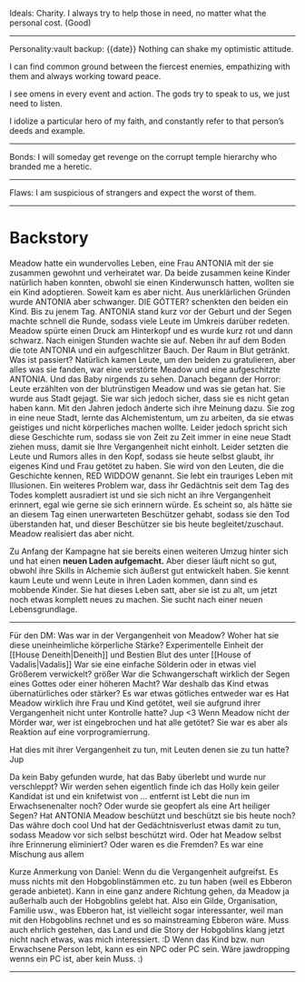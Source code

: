 Ideals: 
Charity. I always try to help those in need, no matter what the personal cost. (Good)
___
Personality:vault backup: {{date}}
Nothing can shake my optimistic attitude.

I can find common ground between the fiercest enemies, empathizing with them and always working toward peace.

I see omens in every event and action. The gods try to speak to us, we just need to listen.

I idolize a particular hero of my faith, and constantly refer to that person’s deeds and example.
___
Bonds:
I will someday get revenge on the corrupt temple hierarchy who branded me a heretic.
___
Flaws:
I am suspicious of strangers and expect the worst of them.
___
# Backstory

Meadow hatte ein wundervolles Leben, eine Frau ANTONIA mit der sie zusammen gewohnt und verheiratet war. Da beide zusammen keine Kinder natürlich haben konnten, obwohl sie einen Kinderwunsch hatten, wollten sie ein Kind adoptieren. Soweit kam es aber nicht. Aus unerklärlichen Gründen wurde ANTONIA aber schwanger. DIE GÖTTER? schenkten den beiden ein Kind.
Bis zu jenem Tag. ANTONIA stand kurz vor der Geburt und der Segen machte schnell die Runde, sodass viele Leute im Umkreis darüber redeten. Meadow spürte einen Druck am Hinterkopf und es wurde kurz rot und dann schwarz. Nach einigen Stunden wachte sie auf. Neben ihr auf dem Boden die tote ANTONIA und ein aufgeschlitzer Bauch. Der Raum in Blut getränkt. Was ist passiert? Natürlich kamen Leute, um den beiden zu gratulieren, aber alles was sie fanden, war eine verstörte Meadow und eine aufgeschitzte ANTONIA. Und das Baby nirgends zu sehen. Danach begann der Horror: Leute erzählten von der blutrünstigen Meadow und was sie getan hat. Sie wurde aus Stadt gejagt. Sie war sich jedoch sicher, dass sie es nicht getan haben kann. Mit den Jahren jedoch änderte sich ihre Meinung dazu. Sie zog in eine neue Stadt, lernte das Alchemistentum, um zu arbeiten, da sie etwas geistiges und nicht körperliches machen wollte. Leider jedoch spricht sich diese Geschichte rum, sodass sie von Zeit zu Zeit immer in eine neue Stadt ziehen muss, damit sie Ihre Vergangenheit nicht einholt. Leider setzten die Leute und Rumors alles in den Kopf, sodass sie heute selbst glaubt, ihr eigenes Kind und Frau getötet zu haben. Sie wird von den Leuten, die die Geschichte kennen, RED WIDDOW genannt. Sie lebt ein trauriges Leben mit Illusionen. Ein weiteres Problem war, dass ihr Gedächtnis seit dem Tag des Todes komplett ausradiert ist und sie sich nicht an ihre Vergangenheit erinnert, egal wie gerne sie sich erinnern würde. Es scheint so, als hätte sie an diesem Tag einen unerwarteten Beschützer gehabt, sodass sie den Tod überstanden hat, und dieser Beschützer sie bis heute begleitet/zuschaut. Meadow realisiert das aber nicht.

Zu Anfang der Kampagne hat sie bereits einen weiteren Umzug hinter sich und hat einen **neuen Laden aufgemacht.** Aber dieser läuft nicht so gut, obwohl ihre Skills in Alchemie sich äußerst gut entwickelt haben. Sie kennt kaum Leute und wenn Leute in ihren Laden kommen, dann sind es mobbende Kinder. Sie hat dieses Leben satt, aber sie ist zu alt, um jetzt noch etwas komplett neues zu machen. Sie sucht nach einer neuen Lebensgrundlage. 
___

Für den DM: Was war in der Vergangenheit von Meadow? Woher hat sie diese uneinheimliche körperliche Stärke? Experimentelle Einheit der [[House Deneith|Deneith]] und Bestien Blut des unter [[House of Vadalis|Vadalis]] 
War sie eine einfache Sölderin oder in etwas viel Größerem verwickelt? größer
War die Schwangerschaft wirklich der Segen eines Gottes oder einer höheren Macht? War deshalb das Kind etwas übernatürliches oder stärker? Es war etwas götliches entweder war es 
Hat Meadow wirklich ihre Frau und Kind getötet, weil sie aufgrund ihrer Vergangenheit nicht unter Kontrolle hatte?  Jup <3
Wenn Meadow nicht der Mörder war, wer ist eingebrochen und hat alle getötet?  Sie war es aber als Reaktion auf eine vorprogramierrung.

Hat dies mit ihrer Vergangenheit zu tun, mit Leuten denen sie zu tun hatte? Jup

Da kein Baby gefunden wurde, hat das Baby überlebt und wurde nur verschleppt? Wir werden sehen eigentlich finde ich das Holly kein geiler Kandidat ist und ein knifetwist von ... entfernt ist
Lebt die nun im Erwachsenenalter noch? Oder wurde sie geopfert als eine Art heiliger Segen? 
Hat ANTONIA Meadow beschützt und beschützt sie bis heute noch? Das währe doch cool 
Und hat der Gedächtnisverlust etwas damit zu tun, sodass Meadow vor sich selbst beschützt wird. Oder hat Meadow selbst ihre Erinnerung eliminiert? Oder waren es die Fremden? Es war eine Mischung aus allem 

Kurze Anmerkung von Daniel: Wenn du die Vergangenheit aufgreifst. Es muss nichts mit den Hobgoblinstämmen etc. zu tun haben (weil es Ebberon gerade anbietet). Kann in eine ganz andere Richtung gehen, da Meadow ja außerhalb auch der Hobgoblins gelebt hat. Also ein Gilde, Organisation, Familie usw., was Ebberon hat, ist vielleicht sogar interessanter, weil man mit den Hobgoblins rechnet und es so mainstreaming Ebberon wäre. Muss auch ehrlich gestehen, das Land und die Story der Hobgoblins klang jetzt nicht nach etwas, was mich interessiert. :D Wenn das Kind bzw. nun Erwachsene Person lebt, kann es ein NPC oder PC sein. Wäre jawdropping wenns ein PC ist, aber kein Muss. :)
___

